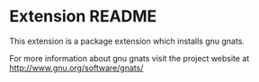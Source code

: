 # Extension README

This extension is a package extension which installs gnu gnats.

For more information about gnu gnats visit the project website at
http://www.gnu.org/software/gnats/

